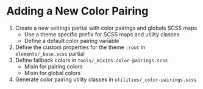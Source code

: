# Adding a New Color Pairing

1. Create a new settings partial with color pairings and globals SCSS maps
    - Use a theme specific prefix for SCSS maps and utility classes
    - Define a default color pairing variable
1. Define the custom properties for the theme `:root` in `elements/_base.scss` partial
1. Define fallback colors in `tools/_mixins.color-pairings.scss`
    - Mixin for pairing colors
    - Mixin for global colors
1. Generate color pairing utility classes in `utilities/_color-pairings.scss`
